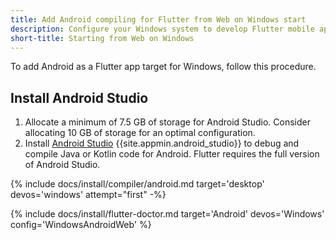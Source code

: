 ```yaml
---
title: Add Android compiling for Flutter from Web on Windows start
description: Configure your Windows system to develop Flutter mobile apps for Android.
short-title: Starting from Web on Windows
---
```


To add Android as a Flutter app target for Windows, follow this procedure.

## Install Android Studio

1. Allocate a minimum of 7.5 GB of storage for Android Studio.
   Consider allocating 10 GB of storage for an optimal configuration.
1. Install [Android Studio][] {{site.appmin.android_studio}} to debug and compile
   Java or Kotlin code for Android.
   Flutter requires the full version of Android Studio.

{% include docs/install/compiler/android.md target='desktop' devos='windows' attempt="first" -%}

{% include docs/install/flutter-doctor.md target='Android' devos='Windows' config='WindowsAndroidWeb' %}

[Android Studio]: https://developer.android.com/studio/install#win
